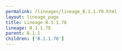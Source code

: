 ```yaml
---
permalink: /lineages/lineage_B.1.1.78.html
layout: lineage_page
title: Lineage B.1.1.78
lineage: B.1.1.78
parent: B.1.1
children: ['B.1.1.78']
---
```

